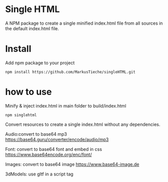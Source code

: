 # Single HTML
A NPM package to create a single minified index.html file from all sources in the default index.html file.

# Install
Add npm package to your project
``` 
npm install https://github.com/MarkusTieche/singleHTML.git 
```

# how to use
Minify & inject index.html in main folder to build/index.html
```
npm singlehtml
```

Convert resources to create a single index.html without any dependencies.

Audio:convert to base64 mp3 https://base64.guru/converter/encode/audio/mp3

Font: convert to base64 font and embed in css https://www.base64encode.org/enc/font/

Images: convert to base64 image https://www.base64-image.de

3dModels: use gltf in a script tag <script type="application/json" id="Model"></script>
